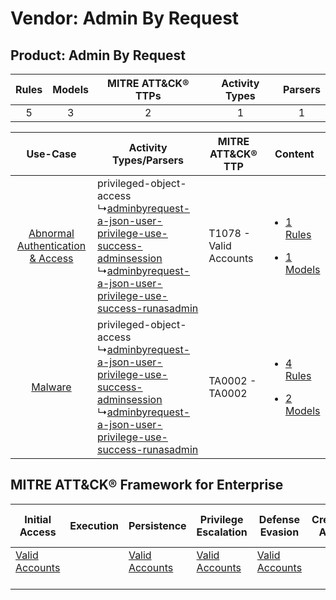 Vendor: Admin By Request
========================
Product: Admin By Request
-------------------------
| Rules | Models | MITRE ATT&CK® TTPs | Activity Types | Parsers |
|:-----:|:------:|:------------------:|:--------------:|:-------:|
|   5   |   3    |         2          |       1        |    1    |

|    Use-Case    | Activity Types/Parsers    | MITRE ATT&CK® TTP          | Content    |
|:----:| ---- | ---- | ---- |
| [Abnormal Authentication & Access](../../../UseCases/uc_abnormal_authentication_&_access.md) |  privileged-object-access<br> ↳[adminbyrequest-a-json-user-privilege-use-success-adminsession](Ps/pC_adminbyrequestajsonuserprivilegeusesuccessadminsession.md)<br> ↳[adminbyrequest-a-json-user-privilege-use-success-runasadmin](Ps/pC_adminbyrequestajsonuserprivilegeusesuccessrunasadmin.md)<br> | T1078 - Valid Accounts<br> | [<ul><li>1 Rules</li></ul><ul><li>1 Models</li></ul>](RM/r_m_admin_by_request_admin_by_request_Abnormal_Authentication_&_Access.md) |
|    [Malware](../../../UseCases/uc_malware.md)    |  privileged-object-access<br> ↳[adminbyrequest-a-json-user-privilege-use-success-adminsession](Ps/pC_adminbyrequestajsonuserprivilegeusesuccessadminsession.md)<br> ↳[adminbyrequest-a-json-user-privilege-use-success-runasadmin](Ps/pC_adminbyrequestajsonuserprivilegeusesuccessrunasadmin.md)<br> | TA0002 - TA0002<br>        | [<ul><li>4 Rules</li></ul><ul><li>2 Models</li></ul>](RM/r_m_admin_by_request_admin_by_request_Malware.md)    |

MITRE ATT&CK® Framework for Enterprise
--------------------------------------
| Initial Access                                                      | Execution | Persistence                                                         | Privilege Escalation                                                | Defense Evasion                                                     | Credential Access | Discovery | Lateral Movement | Collection | Command and Control | Exfiltration | Impact |
| ------------------------------------------------------------------- | --------- | ------------------------------------------------------------------- | ------------------------------------------------------------------- | ------------------------------------------------------------------- | ----------------- | --------- | ---------------- | ---------- | ------------------- | ------------ | ------ |
| [Valid Accounts](https://attack.mitre.org/techniques/T1078)<br><br> |           | [Valid Accounts](https://attack.mitre.org/techniques/T1078)<br><br> | [Valid Accounts](https://attack.mitre.org/techniques/T1078)<br><br> | [Valid Accounts](https://attack.mitre.org/techniques/T1078)<br><br> |                   |           |                  |            |                     |              |        |